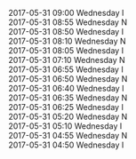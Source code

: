2017-05-31 09:00 Wednesday  I  
2017-05-31 08:55 Wednesday  N  
2017-05-31 08:50 Wednesday  I  
2017-05-31 08:10 Wednesday  N  
2017-05-31 08:05 Wednesday  I  
2017-05-31 07:10 Wednesday  N  
2017-05-31 06:55 Wednesday  I  
2017-05-31 06:50 Wednesday  N  
2017-05-31 06:40 Wednesday  I  
2017-05-31 06:35 Wednesday  N  
2017-05-31 06:25 Wednesday  I  
2017-05-31 05:20 Wednesday  N  
2017-05-31 05:10 Wednesday  I  
2017-05-31 04:55 Wednesday  N  
2017-05-31 04:50 Wednesday  I  
